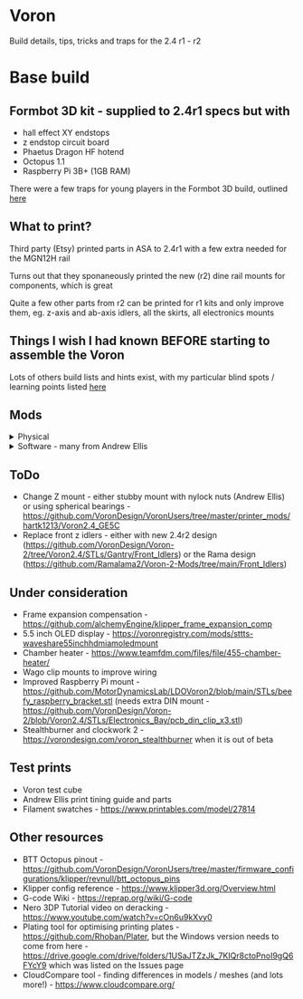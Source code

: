 # Voron
Build details, tips, tricks and traps for the 2.4 r1 - r2

# Base build
## Formbot 3D kit - supplied to 2.4r1 specs but with
- hall effect XY endstops
- z endstop circuit board
- Phaetus Dragon HF hotend
- Octopus 1.1
- Raspberry Pi 3B+ (1GB RAM)

There were a few traps for young players in the Formbot 3D build, outlined [here](https://github.com/IconoclastXYZ/Voron/blob/main/articles/formbot_build.md)

## What to print?
Third party (Etsy) printed parts in ASA to 2.4r1 with a few extra needed for the MGN12H rail

Turns out that they sponaneously printed the new (r2) dine rail mounts for components, which is great

Quite a few other parts from r2 can be printed for r1 kits and only improve them, eg. z-axis and ab-axis idlers, all the skirts, all electronics mounts

## Things I wish I had known BEFORE starting to assemble the Voron
Lots of others build lists and hints exist, with my particular blind spots / learning points listed [here](https://github.com/IconoclastXYZ/Voron/blob/main/articles/build_lessons.md)
  
## Mods
<details>
  <summary>Physical</summary>
  
  - Klicky mod instead of Omron induction sensor - https://github.com/jlas1/Klicky-Probe
  - Purge bucket and brush - https://github.com/VoronDesign/VoronUsers/tree/master/printer_mods/edwardyeeks/Decontaminator_Purge_Bucket_&_Nozzle_Scrubber but also print the individual sheetstop and it is easy to get your magnetic print plate in the right place every time
  - MGN12H single X rail with reprinted parts to suit
  - Polycarbonate twinwall (8mm) side and top panels (much better insulation than 3mm acrylic) - details [here]( https://github.com/IconoclastXYZ/Voron/blob/main/articles/insulation.md)
  - Quick removable side / top panel latches - https://github.com/richardjm/voron-parts/tree/main/voron-2.4/FilamentLatch
  - Removeable front hinges - https://github.com/VoronDesign/VoronUsers/tree/master/printer_mods/ElPoPo/RemovableDoors
  - Z chain guide mounted chamber thermistor - https://github.com/VoronDesign/VoronUsers/tree/master/printer_mods/jeoje/Z_Chain_Guide_Thermistor_Mount
  - Deck support clips - https://github.com/VoronDesign/Voron-2/blob/Voron2.4/STLs/Panel_Mounting/deck_support_4mm_x8.stl
  - Rear chamber camera mount with DFRobot USB 1080p camera - https://3dmixers.com/m/181820-voron-24-camera-mount and https://core-electronics.com.au/raspberry-pi-wide-angle-camera-module-seeed-studio.html
  - Sturdy handles - https://github.com/VoronDesign/VoronUsers/tree/master/printer_mods/jeoje/Sturdy_Handles
  - Z axis tension mod from Edward Yeeks
  - Matching skirts with power inlet and filter from Trident design - https://github.com/VoronDesign/VoronUsers/tree/master/printer_mods/edwardyeeks/Tridentified_V2.4_Power_Inlet
  - Heating bed insulation
  - Raspberry Pi cooling fan - https://core-electronics.com.au/pimoroni-fan-shim-for-raspberry-pi.html
  - LED strip lighting - held by these - https://www.thingiverse.com/thing:4933314/files
  - With cable cover for top end of Z belts - https://github.com/VoronDesign/VoronUsers/tree/master/printer_mods/samwiseg0/corner_cable_hide
  - And able cover for the bottom of the z belt - https://github.com/VoronDesign/VoronUsers/tree/master/printer_mods/Akio/cable_routing_z_belt_cover or https://www.printables.com/model/84736-z-belt-cover-a-for-voron-24
  - Better cooling head, ABBN 30 - https://github.com/VoronDesign/VoronUsers/tree/master/printer_mods/Badnoob/AB-BN 
</details>
  
<details>
  <summary>Software - many from Andrew Ellis</summary>
  
  - lcd_tweaks.cfg
  - z_calibration.cfg using Klicky probe - https://github.com/protoloft/klipper_z_calibration#command-calibrate_z
  - Github autocommit
  - Mainsail timelapse.cfg
  - Fan control for Octopus - temperature controlled
  - Fan control for exhaust fan - keeps more stable chamber temp
</details>

## ToDo
- Change Z mount - either stubby mount with nylock nuts (Andrew Ellis) or using spherical bearings - https://github.com/VoronDesign/VoronUsers/tree/master/printer_mods/hartk1213/Voron2.4_GE5C
- Replace front z idlers - either with new 2.4r2 design (https://github.com/VoronDesign/Voron-2/tree/Voron2.4/STLs/Gantry/Front_Idlers) or the Rama design (https://github.com/Ramalama2/Voron-2-Mods/tree/main/Front_Idlers)
  
## Under consideration
- Frame expansion compensation - https://github.com/alchemyEngine/klipper_frame_expansion_comp
- 5.5 inch OLED display - https://voronregistry.com/mods/sttts-waveshare55inchhdmiamoledmount
- Chamber heater - https://www.teamfdm.com/files/file/455-chamber-heater/
- Wago clip mounts to improve wiring
- Improved Raspberry Pi mount - https://github.com/MotorDynamicsLab/LDOVoron2/blob/main/STLs/beefy_raspberry_bracket.stl (needs extra DIN mount - https://github.com/VoronDesign/Voron-2/blob/Voron2.4/STLs/Electronics_Bay/pcb_din_clip_x3.stl)
- Stealthburner and clockwork 2 - https://vorondesign.com/voron_stealthburner when it is out of beta
  
## Test prints
- Voron test cube
- Andrew Ellis print tining guide and parts
- Filament swatches - https://www.printables.com/model/27814

## Other resources
- BTT Octopus pinout - https://github.com/VoronDesign/VoronUsers/tree/master/firmware_configurations/klipper/revnull/btt_octopus_pins
- Klipper config reference - https://www.klipper3d.org/Overview.html
- G-code Wiki - https://reprap.org/wiki/G-code
- Nero 3DP Tutorial video on deracking - https://www.youtube.com/watch?v=cOn6u9kXvy0
- Plating tool for optimising printing plates - https://github.com/Rhoban/Plater, but the Windows version needs to come from here - https://drive.google.com/drive/folders/1USaJTZzJk_7KIQr8ctoPnoI9gQ6FYcY9 which was listed on the Issues page
- CloudCompare tool - finding differences in models / meshes (and lots more!) - https://www.cloudcompare.org/


  
  
  
  
  
